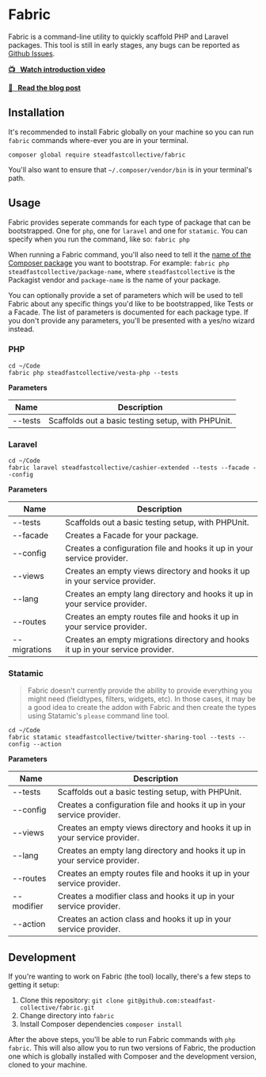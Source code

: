 # Fabric

Fabric is a command-line utility to quickly scaffold PHP and Laravel packages. This tool is still in early stages, any bugs can be reported as [Github Issues](https://github.com/steadfast-collective/fabric/issues).

[**📺  &nbsp; Watch introduction video**](https://www.youtube.com/watch?v=hHEuWvt2EO0)

[**📰  &nbsp; Read the blog post**](https://steadfastcollective.com/engineering/introduction-to-fabric)

## Installation

It's recommended to install Fabric globally on your machine so you can run `fabric` commands where-ever you are in your terminal.

```
composer global require steadfastcollective/fabric
```

You'll also want to ensure that `~/.composer/vendor/bin` is in your terminal's path.

## Usage

Fabric provides seperate commands for each type of package that can be bootstrapped. One for `php`, one for `laravel` and one for `statamic`. You can specify when you run the command, like so: `fabric php`

When running a Fabric command, you'll also need to tell it the [name of the Composer package](https://getcomposer.org/doc/04-schema.md#name) you want to bootstrap. For example: `fabric php steadfastcollective/package-name`, where `steadfastcollective` is the Packagist vendor and `package-name` is the name of your package.

You can optionally provide a set of parameters which will be used to tell Fabric about any specific things you'd like to be bootstrapped, like Tests or a Facade. The list of parameters is documented for each package type. If you don't provide any parameters, you'll be presented with a yes/no wizard instead.

### PHP

```
cd ~/Code
fabric php steadfastcollective/vesta-php --tests
```

**Parameters**

| Name         | Description                                                                     |
|--------------|---------------------------------------------------------------------------------|
| --tests      | Scaffolds out a basic testing setup, with PHPUnit.                              |

### Laravel

```
cd ~/Code
fabric laravel steadfastcollective/cashier-extended --tests --facade --config
```

**Parameters**

| Name         | Description                                                                     |
|--------------|---------------------------------------------------------------------------------|
| --tests      | Scaffolds out a basic testing setup, with PHPUnit.                              |
| --facade     | Creates a Facade for your package.                                              |
| --config     | Creates a configuration file and hooks it up in your service provider.          |
| --views      | Creates an empty views directory and hooks it up in your service provider.      |
| --lang       | Creates an empty lang directory and hooks it up in your service provider.       |
| --routes     | Creates an empty routes file and hooks it up in your service provider.          |
| --migrations | Creates an empty migrations directory and hooks it up in your service provider. |

### Statamic

> Fabric doesn't currently provide the ability to provide everything you might need (fieldtypes, filters, widgets, etc). In those cases, it may be a good idea to create the addon with Fabric and then create the types using Statamic's `please` command line tool.

```
cd ~/Code
fabric statamic steadfastcollective/twitter-sharing-tool --tests --config --action
```

**Parameters**

| Name         | Description                                                                     |
|--------------|---------------------------------------------------------------------------------|
| --tests      | Scaffolds out a basic testing setup, with PHPUnit.                              |
| --config     | Creates a configuration file and hooks it up in your service provider.          |
| --views      | Creates an empty views directory and hooks it up in your service provider.      |
| --lang       | Creates an empty lang directory and hooks it up in your service provider.       |
| --routes     | Creates an empty routes file and hooks it up in your service provider.          |
| --modifier   | Creates a modifier class and hooks it up in your service provider.              |
| --action     | Creates an action class and hooks it up in your service provider.               |

## Development

If you're wanting to work on Fabric (the tool) locally, there's a few steps to getting it setup:

1. Clone this repository: `git clone git@github.com:steadfast-collective/fabric.git`
2. Change directory into `fabric`
3. Install Composer dependencies `composer install`

After the above steps, you'll be able to run Fabric commands with `php fabric`. This will also allow you to run two versions of Fabric, the production one which is globally installed with Composer and the development version, cloned to your machine.
